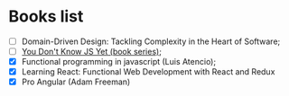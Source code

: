 # Books list

- [ ] Domain-Driven Design: Tackling Complexity in the Heart of Software;
- [ ] [You Don't Know JS Yet (book series)](https://github.com/getify/You-Dont-Know-JS);
- [x] Functional programming in javascript (Luis Atencio);
- [x] Learning React: Functional Web Development with React and Redux
- [x] Pro Angular (Adam Freeman)
